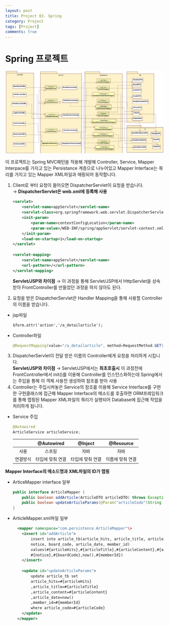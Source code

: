 ```yaml
---
layout: post
title: Project 03. Spring
category: Project
tags: [Project]
comments: true
---
```


# Spring 프로젝트

![PrjServletJsp](./img/PrjSpring.png)

이 프로젝트는 Spring MVC패턴을 적용해 개발해 Controller, Service, Mapper Interpace를 가지고 있는 Persistance 계층으로 나누어있고 Mapper Interface는 쿼리를 가지고 있는 Mapper XML파일과 매핑되어 동작합니다.

1. Client로 부터 요청이 들어오면 DispatcherServlet이 요청을 받습니다.  
  → **DispatcherServlet은 web.xml에 등록해 사용**
    ```xml
    <servlet>
  		<servlet-name>appServlet</servlet-name>
  		<servlet-class>org.springframework.web.servlet.DispatcherServlet</servlet-class>
  		<init-param>
  			<param-name>contextConfigLocation</param-name>
  			<param-value>/WEB-INF/spring/appServlet/servlet-context.xml</param-value>
  		</init-param>
  		<load-on-startup>1</load-on-startup>
    </servlet>

    <servlet-mapping>
  		<servlet-name>appServlet</servlet-name>
  		<url-pattern>/</url-pattern>
    </servlet-mapping>
    ```
    **Servlet/JSP와 차이점**
    → 이 과정을 통해 Servlet/JSP에서 HttpServlet을 상속받아 FrontController를 만들었던 과정을 하지 않아도 된다.

2. 요청을 받은 DispatcherServlet은 Handler Mapping을 통해 사용할 Controller의 이름을 받습니다.
  * jsp파일
      ```jsp
      $form.attr('action','/a_detailarticle');
      ```
  * Controller파일
    ```java
    @RequestMapping(value="/a_detailarticle", method=RequestMethod.GET)
    ```
3. DispatcherServlet이 전달 받은 이름의 Controller에게 요청을 처리하게 시킵니다.  
  **Servlet/JSP와 차이점**
  → Servlet/JSP에서는 **최초호출시** 이 과정전에 FrontController에서 init()를 이용해 Controller를 인스턴스화하는데 Spring에서는 주입을 통해 이 객체 사용전 생성하여 참조를 받아 사용
4. Controller는 주입시켜놓은 Service의 참조를 이용해 Service Interface를 구현한 구현클래스에 접근해 Mapper Interface의 메소드를 호출하면 ORM프레임워크를 통해 맵핑된 Mapper XML파일의 쿼리가 실행되어 Database에 접근해 작업을 처리하게 됩니다.
  * Service 주입
    ```java
    @Autowired
    ArticleService articleService;
    ```  
    ||@Autowired|@Inject|@Resource|
    |:--:|:--:|:--:|:--:|
    |사용|스프링|자바|자바|
    |연결방식|타입에 맞춰 연결|타입에 맞춰 연결|이름에 맞춰 연결|

  **Mapper Interface의 메소드명과 XML파일의 ID가 맵핑**
  * ArticeMapper interface 일부
    ```java
    public interface ArticleMapper {
    	public boolean addArticle(ArticleDTO articleDTO) throws Exception;
    	public boolean updateArticleParams(@Param("articleCode")String articleCode,@Param("articleHits")int articleHits,@Param("articleTitle") String articleTitle, @Param("articleContent")String articleContent,@Param("notice") boolean notice, @Param("articleDate")String articleDate, @Param("boardCode")String boardCode, @Param("memberId")String memberId)throws Exception;
    }
    ```
  * ArticleMapper.xml파일 일부
    ```xml
      <mapper namespace="com.persistence.ArticleMapper"\>
        <insert id="addArticle">
      		insert into article_tb(article_hits, article_title, article_content, article_code,
      		notice, board_code, article_date, member_id)
      		values(#{articleHits},#{articleTitle},#{articleContent},#{articleCode},
      		#{notice},#{boardCode},now(),#{memberId})
        </insert>

        <update id="updateArticleParams">
      		update article_tb set
      		article_hits=#{articleHits}
      		,article_title=#{articleTitle}
      		,article_content=#{articleContent}
      		,article_date=now()
      		,member_id=#{memberId}
      		where article_code=#{articleCode}
        </update>
      </mapper>
    ```
